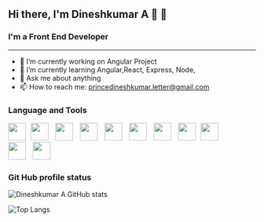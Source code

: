 
## Hi there, I'm Dineshkumar A :tada: 👋

### I'm a Front End Developer
***

- 🔭 I’m currently working on Angular Project
- 🌱 I’m currently learning  Angular,React, Express, Node, 
- 💬 Ask me about anything
- 📫 How to reach me: princedineshkumar.letter@gmail.com

### Language and  Tools

<img src="https://cdn.jsdelivr.net/gh/devicons/devicon@latest/icons/html5/html5-plain-wordmark.svg" width=36px; style="padding-right:10px;"><img src="https://cdn.jsdelivr.net/gh/devicons/devicon@latest/icons/css3/css3-original-wordmark.svg" width=36px style="padding-right:10px;">
<img src="https://cdn.jsdelivr.net/gh/devicons/devicon@latest/icons/javascript/javascript-original.svg" width=36px style="padding-right:10px;">
 <img src="https://cdn.jsdelivr.net/gh/devicons/devicon@latest/icons/typescript/typescript-original.svg" width=36px style="padding-right:10px;">
 <img src="https://cdn.jsdelivr.net/gh/devicons/devicon@latest/icons/angular/angular-original.svg" width=36px style="padding-right:10px;">
 <img src="https://cdn.jsdelivr.net/gh/devicons/devicon@latest/icons/vscode/vscode-original.svg" width=36px style="padding-right:10px;">
<img src="https://cdn.jsdelivr.net/gh/devicons/devicon@latest/icons/amazonwebservices/amazonwebservices-original-wordmark.svg" width=36px style="padding-right:10px;"/>
<img src="https://cdn.jsdelivr.net/gh/devicons/devicon@latest/icons/bootstrap/bootstrap-original.svg" width=36px style="padding-right:10px;"><img src="https://cdn.jsdelivr.net/gh/devicons/devicon@latest/icons/github/github-original-wordmark.svg"  width=36px style="padding-right:10px;">    
<img src="https://cdn.jsdelivr.net/gh/devicons/devicon@latest/icons/githubactions/githubactions-original.svg" width=36px style="padding-right:10px;">
<img src="https://cdn.jsdelivr.net/gh/devicons/devicon@latest/icons/git/git-original-wordmark.svg" width=36px style="padding-right:10px">
### Git Hub profile status
    
![Dineshkumar A GitHub stats](https://github-readme-stats.vercel.app/api?username=princedinesh007&show_icons=true)
          
![Top Langs](https://github-readme-stats.vercel.app/api/top-langs/?username=princedinesh007)
